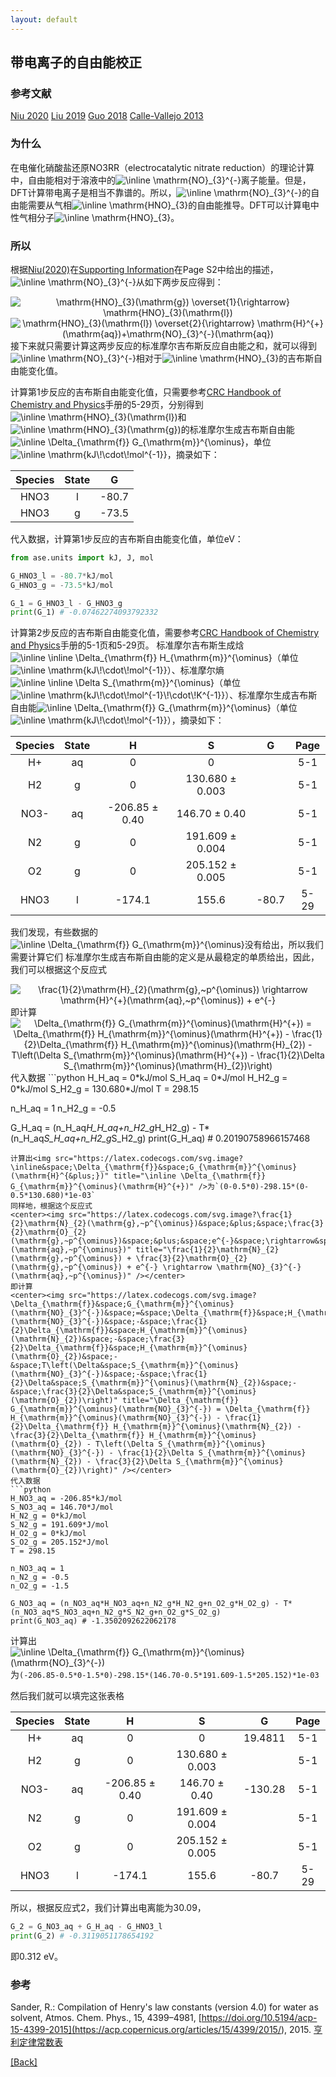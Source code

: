 ```yaml
---
layout: default
---
```


## 带电离子的自由能校正

### 参考文献
[Niu 2020](<https://doi.org/10.1002/adfm.202008533>)
[Liu 2019](<https://doi.org/10.1021/acscatal.9b02179>)
[Guo 2018](<https://doi.org/10.1021/acscatal.7b01371>)
[Calle-Vallejo 2013](<https://doi.org/10.1039/C2CP44620K>)

### 为什么
在电催化硝酸盐还原NO3RR（electrocatalytic nitrate reduction）的理论计算中，自由能相对于溶液中的<img src="https://latex.codecogs.com/svg.image?\inline&space;\mathrm{NO}_{3}^{-}" title="\inline \mathrm{NO}_{3}^{-}" />离子能量。但是，DFT计算带电离子是相当不靠谱的。所以，<img src="https://latex.codecogs.com/svg.image?\inline&space;\mathrm{NO}_{3}^{-}" title="\inline \mathrm{NO}_{3}^{-}" />的自由能需要从气相<img src="https://latex.codecogs.com/svg.image?\inline&space;\mathrm{HNO}_{3}" title="\inline \mathrm{HNO}_{3}" />的自由能推导。DFT可以计算电中性气相分子<img src="https://latex.codecogs.com/svg.image?\inline&space;\mathrm{HNO}_{3}" title="\inline \mathrm{HNO}_{3}" />。

### 所以
根据[Niu(2020)](<https://doi.org/10.1002/adfm.202008533>)在[Supporting Information](<https://onlinelibrary.wiley.com/action/downloadSupplement?doi=10.1002%2Fadfm.202008533&file=adfm202008533-sup-0001-SuppMat.pdf>)在Page S2中给出的描述，<img src="https://latex.codecogs.com/svg.image?\inline&space;\mathrm{NO}_{3}^{-}" title="\inline \mathrm{NO}_{3}^{-}" />从如下两步反应得到：
<center><img src="https://latex.codecogs.com/svg.image?\mathrm{HNO}_{3}(\mathrm{g})&space;\overset{1}{\rightarrow}&space;\mathrm{HNO}_{3}(\mathrm{l})&space;" title="\mathrm{HNO}_{3}(\mathrm{g}) \overset{1}{\rightarrow} \mathrm{HNO}_{3}(\mathrm{l}) " /></center>
<center><img src="https://latex.codecogs.com/svg.image?\mathrm{HNO}_{3}(\mathrm{l})&space;\overset{2}{\rightarrow}&space;\mathrm{H}^{&plus;}(\mathrm{aq})&plus;\mathrm{NO}_{3}^{-}(\mathrm{aq})" title="\mathrm{HNO}_{3}(\mathrm{l}) \overset{2}{\rightarrow} \mathrm{H}^{+}(\mathrm{aq})+\mathrm{NO}_{3}^{-}(\mathrm{aq})" /></center>
接下来就只需要计算这两步反应的标准摩尔吉布斯反应自由能之和，就可以得到<img src="https://latex.codecogs.com/svg.image?\inline&space;\mathrm{NO}_{3}^{-}" title="\inline \mathrm{NO}_{3}^{-}" />相对于<img src="https://latex.codecogs.com/svg.image?\inline&space;\mathrm{HNO}_{3}" title="\inline \mathrm{HNO}_{3}" />的吉布斯自由能变化值。

计算第1步反应的吉布斯自由能变化值，只需要参考[CRC Handbook of Chemistry and Physics](<https://hbcp.chemnetbase.com/faces/contents/ContentsSearch.xhtml>)手册的5-29页，分别得到<img src="https://latex.codecogs.com/svg.image?\inline&space;\mathrm{HNO}_{3}(\mathrm{l})" title="\inline \mathrm{HNO}_{3}(\mathrm{l})" />和<img src="https://latex.codecogs.com/svg.image?\inline&space;\mathrm{HNO}_{3}(\mathrm{g})" title="\inline \mathrm{HNO}_{3}(\mathrm{g})" />的标准摩尔生成吉布斯自由能<img src="https://latex.codecogs.com/svg.image?\inline&space;\Delta_{\mathrm{f}}&space;G_{\mathrm{m}}^{\ominus}" title="\inline \Delta_{\mathrm{f}} G_{\mathrm{m}}^{\ominus}" />，单位<img src="https://latex.codecogs.com/svg.image?\inline&space;\mathrm{kJ\!\cdot\!mol^{-1}}" title="\inline \mathrm{kJ\!\cdot\!mol^{-1}}" />，摘录如下：

| Species | State |   G   |
|:-------:|:-----:|:-----:|
|   HNO3  |   l   | -80.7 |
|   HNO3  |   g   | -73.5 |

代入数据，计算第1步反应的吉布斯自由能变化值，单位eV：
```python
from ase.units import kJ, J, mol

G_HNO3_l = -80.7*kJ/mol
G_HNO3_g = -73.5*kJ/mol

G_1 = G_HNO3_l - G_HNO3_g
print(G_1) # -0.07462274093792332
```

计算第2步反应的吉布斯自由能变化值，需要参考[CRC Handbook of Chemistry and Physics](<https://hbcp.chemnetbase.com/faces/contents/ContentsSearch.xhtml>)手册的5-1页和5-29页。
标准摩尔吉布斯生成焓<img src="https://latex.codecogs.com/svg.image?\inline&space;\inline&space;\Delta_{\mathrm{f}}&space;H_{\mathrm{m}}^{\ominus}" title="\inline \inline \Delta_{\mathrm{f}} H_{\mathrm{m}}^{\ominus}" />（单位<img src="https://latex.codecogs.com/svg.image?\inline&space;\mathrm{kJ\!\cdot\!mol^{-1}}" title="\inline \mathrm{kJ\!\cdot\!mol^{-1}}" />）、标准摩尔熵<img src="https://latex.codecogs.com/svg.image?\inline&space;\inline&space;\Delta&space;S_{\mathrm{m}}^{\ominus}" title="\inline \inline \Delta S_{\mathrm{m}}^{\ominus}" />（单位<img src="https://latex.codecogs.com/svg.image?\inline&space;\mathrm{kJ\!\cdot\!mol^{-1}\!\cdot\!K^{-1}}" title="\inline \mathrm{kJ\!\cdot\!mol^{-1}\!\cdot\!K^{-1}}" />）、标准摩尔生成吉布斯自由能<img src="https://latex.codecogs.com/svg.image?\inline&space;\Delta_{\mathrm{f}}&space;G_{\mathrm{m}}^{\ominus}" title="\inline \Delta_{\mathrm{f}} G_{\mathrm{m}}^{\ominus}" />（单位<img src="https://latex.codecogs.com/svg.image?\inline&space;\mathrm{kJ\!\cdot\!mol^{-1}}" title="\inline \mathrm{kJ\!\cdot\!mol^{-1}}" />），摘录如下：

| Species | State |        H       |        S        |   G   | Page |
|:-------:|:-----:|:--------------:|:---------------:|:-----:|:----:|
|    H+   |   aq  |        0       |        0        |       |  5-1 |
|    H2   |   g   |        0       | 130.680 ± 0.003 |       |  5-1 |
|   NO3-  |   aq  | -206.85 ± 0.40 |  146.70 ± 0.40  |       |  5-1 |
|    N2   |   g   |        0       | 191.609 ± 0.004 |       |  5-1 |
|    O2   |   g   |        0       | 205.152 ± 0.005 |       |  5-1 |
|   HNO3  |   l   |     -174.1     |      155.6      | -80.7 | 5-29 |

我们发现，有些数据的<img src="https://latex.codecogs.com/svg.image?\inline&space;\Delta_{\mathrm{f}}&space;G_{\mathrm{m}}^{\ominus}" title="\inline \Delta_{\mathrm{f}} G_{\mathrm{m}}^{\ominus}" />没有给出，所以我们需要计算它们
标准摩尔生成吉布斯自由能的定义是从最稳定的单质给出，因此，我们可以根据这个反应式
<center><img src="https://latex.codecogs.com/svg.image?\frac{1}{2}\mathrm{H}_{2}(\mathrm{g},~p^{\ominus})&space;\rightarrow&space;\mathrm{H}^{&plus;}(\mathrm{aq},~p^{\ominus})&space;&plus;&space;e^{-}" title="\frac{1}{2}\mathrm{H}_{2}(\mathrm{g},~p^{\ominus}) \rightarrow \mathrm{H}^{+}(\mathrm{aq},~p^{\ominus}) + e^{-}" /></center>
即计算
<center><img src="https://latex.codecogs.com/svg.image?\Delta_{\mathrm{f}}&space;G_{\mathrm{m}}^{\ominus}(\mathrm{H}^{&plus;})&space;=&space;\Delta_{\mathrm{f}}&space;H_{\mathrm{m}}^{\ominus}(\mathrm{H}^{&plus;})&space;-&space;\frac{1}{2}\Delta_{\mathrm{f}}&space;H_{\mathrm{m}}^{\ominus}(\mathrm{H}_{2})&space;-&space;T\left(\Delta&space;S_{\mathrm{m}}^{\ominus}(\mathrm{H}^{&plus;})&space;-&space;\frac{1}{2}\Delta&space;S_{\mathrm{m}}^{\ominus}(\mathrm{H}_{2})\right)" title="\Delta_{\mathrm{f}} G_{\mathrm{m}}^{\ominus}(\mathrm{H}^{+}) = \Delta_{\mathrm{f}} H_{\mathrm{m}}^{\ominus}(\mathrm{H}^{+}) - \frac{1}{2}\Delta_{\mathrm{f}} H_{\mathrm{m}}^{\ominus}(\mathrm{H}_{2}) - T\left(\Delta S_{\mathrm{m}}^{\ominus}(\mathrm{H}^{+}) - \frac{1}{2}\Delta S_{\mathrm{m}}^{\ominus}(\mathrm{H}_{2})\right)" /></center>
代入数据
```python
H_H_aq = 0*kJ/mol
S_H_aq = 0*J/mol
H_H2_g = 0*kJ/mol
S_H2_g = 130.680*J/mol
T = 298.15

n_H_aq = 1
n_H2_g = -0.5

G_H_aq = (n_H_aq*H_H_aq+n_H2_g*H_H2_g) - T*(n_H_aq*S_H_aq+n_H2_g*S_H2_g)
print(G_H_aq) # 0.20190758966157468
```
计算出<img src="https://latex.codecogs.com/svg.image?\inline&space;\Delta_{\mathrm{f}}&space;G_{\mathrm{m}}^{\ominus}(\mathrm{H}^{&plus;})" title="\inline \Delta_{\mathrm{f}} G_{\mathrm{m}}^{\ominus}(\mathrm{H}^{+})" />为`(0-0.5*0)-298.15*(0-0.5*130.680)*1e-03`
同样地，根据这个反应式
<center><img src="https://latex.codecogs.com/svg.image?\frac{1}{2}\mathrm{N}_{2}(\mathrm{g},~p^{\ominus})&space;&plus;&space;\frac{3}{2}\mathrm{O}_{2}(\mathrm{g},~p^{\ominus})&space;&plus;&space;e^{-}&space;\rightarrow&space;\mathrm{NO}_{3}^{-}(\mathrm{aq},~p^{\ominus})" title="\frac{1}{2}\mathrm{N}_{2}(\mathrm{g},~p^{\ominus}) + \frac{3}{2}\mathrm{O}_{2}(\mathrm{g},~p^{\ominus}) + e^{-} \rightarrow \mathrm{NO}_{3}^{-}(\mathrm{aq},~p^{\ominus})" /></center>
即计算
<center><img src="https://latex.codecogs.com/svg.image?\Delta_{\mathrm{f}}&space;G_{\mathrm{m}}^{\ominus}(\mathrm{NO}_{3}^{-})&space;=&space;\Delta_{\mathrm{f}}&space;H_{\mathrm{m}}^{\ominus}(\mathrm{NO}_{3}^{-})&space;-&space;\frac{1}{2}\Delta_{\mathrm{f}}&space;H_{\mathrm{m}}^{\ominus}(\mathrm{N}_{2})&space;-&space;\frac{3}{2}\Delta_{\mathrm{f}}&space;H_{\mathrm{m}}^{\ominus}(\mathrm{O}_{2})&space;-&space;T\left(\Delta&space;S_{\mathrm{m}}^{\ominus}(\mathrm{NO}_{3}^{-})&space;-&space;\frac{1}{2}\Delta&space;S_{\mathrm{m}}^{\ominus}(\mathrm{N}_{2})&space;-&space;\frac{3}{2}\Delta&space;S_{\mathrm{m}}^{\ominus}(\mathrm{O}_{2})\right)" title="\Delta_{\mathrm{f}} G_{\mathrm{m}}^{\ominus}(\mathrm{NO}_{3}^{-}) = \Delta_{\mathrm{f}} H_{\mathrm{m}}^{\ominus}(\mathrm{NO}_{3}^{-}) - \frac{1}{2}\Delta_{\mathrm{f}} H_{\mathrm{m}}^{\ominus}(\mathrm{N}_{2}) - \frac{3}{2}\Delta_{\mathrm{f}} H_{\mathrm{m}}^{\ominus}(\mathrm{O}_{2}) - T\left(\Delta S_{\mathrm{m}}^{\ominus}(\mathrm{NO}_{3}^{-}) - \frac{1}{2}\Delta S_{\mathrm{m}}^{\ominus}(\mathrm{N}_{2}) - \frac{3}{2}\Delta S_{\mathrm{m}}^{\ominus}(\mathrm{O}_{2})\right)" /></center>
代入数据
```python
H_NO3_aq = -206.85*kJ/mol
S_NO3_aq = 146.70*J/mol
H_N2_g = 0*kJ/mol
S_N2_g = 191.609*J/mol
H_O2_g = 0*kJ/mol
S_O2_g = 205.152*J/mol
T = 298.15

n_NO3_aq = 1
n_N2_g = -0.5
n_O2_g = -1.5

G_NO3_aq = (n_NO3_aq*H_NO3_aq+n_N2_g*H_N2_g+n_O2_g*H_O2_g) - T*(n_NO3_aq*S_NO3_aq+n_N2_g*S_N2_g+n_O2_g*S_O2_g)
print(G_NO3_aq) # -1.3502092622062178
```
计算出<img src="https://latex.codecogs.com/svg.image?\inline&space;\Delta_{\mathrm{f}}&space;G_{\mathrm{m}}^{\ominus}(\mathrm{NO}_{3}^{-})" title="\inline \Delta_{\mathrm{f}} G_{\mathrm{m}}^{\ominus}(\mathrm{NO}_{3}^{-})" />为`(-206.85-0.5*0-1.5*0)-298.15*(146.70-0.5*191.609-1.5*205.152)*1e-03`

然后我们就可以填完这张表格

| Species | State |        H       |        S        |    G    | Page |
|:-------:|:-----:|:--------------:|:---------------:|:-------:|:----:|
|    H+   |   aq  |        0       |        0        | 19.4811 |  5-1 |
|    H2   |   g   |        0       | 130.680 ± 0.003 |         |  5-1 |
|   NO3-  |   aq  | -206.85 ± 0.40 |  146.70 ± 0.40  | -130.28 |  5-1 |
|    N2   |   g   |        0       | 191.609 ± 0.004 |         |  5-1 |
|    O2   |   g   |        0       | 205.152 ± 0.005 |         |  5-1 |
|   HNO3  |   l   |     -174.1     |      155.6      |  -80.7  | 5-29 |

所以，根据反应式2，我们计算出电离能为30.09，
```python
G_2 = G_NO3_aq + G_H_aq - G_HNO3_l
print(G_2) # -0.3119051178654192
```
即0.312 eV。

### 参考
Sander, R.: Compilation of Henry's law constants (version 4.0) for water as solvent, Atmos. Chem. Phys., 15, 4399–4981, [https://doi.org/10.5194/acp-15-4399-2015](<https://acp.copernicus.org/articles/15/4399/2015/>), 2015.
[亨利定律常数表](<https://max.book118.com/html/2017/0528/109971917.shtm>)

[[Back]](../)

